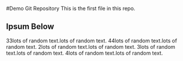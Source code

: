 #Demo Git Repository
This is the first file in this repo.


## Ipsum Below
33lots of random text.lots of random text.
44lots of random text.lots of random text.
2lots of random text.lots of random text.
3lots of random text.lots of random text.
4lots of random text.lots of random text.